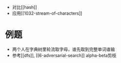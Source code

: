 - 对比[[hash]]
- 应用[[1032-stream-of-characters]]
# 例题
- 两个人在字典树里轮流取字母，谁先取到完整单词谁输
- 参考[[dfs]], [[6-adversarial-search]] alpha-beta剪枝